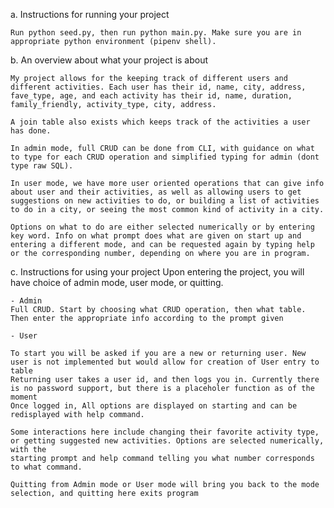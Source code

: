 a.	Instructions for running your project

    Run python seed.py, then run python main.py. Make sure you are in appropriate python environment (pipenv shell). 

b.	An overview about what your project is about

    My project allows for the keeping track of different users and different activities. Each user has their id, name, city, address, fave_type, age, and each activity has their id, name, duration, family_friendly, activity_type, city, address. 

    A join table also exists which keeps track of the activities a user has done.

    In admin mode, full CRUD can be done from CLI, with guidance on what to type for each CRUD operation and simplified typing for admin (dont type raw SQL).

    In user mode, we have more user oriented operations that can give info about user and their activities, as well as allowing users to get suggestions on new activities to do, or building a list of activities to do in a city, or seeing the most common kind of activity in a city.

    Options on what to do are either selected numerically or by entering key word. Info on what prompt does what are given on start up and entering a different mode, and can be requested again by typing help or the corresponding number, depending on where you are in program. 

c.	Instructions for using your project
Upon entering the project, you will have choice of admin mode, user mode, or quitting.

    - Admin
    Full CRUD. Start by choosing what CRUD operation, then what table. Then enter the appropriate info according to the prompt given

    - User

    To start you will be asked if you are a new or returning user. New user is not implemented but would allow for creation of User entry to table
    Returning user takes a user id, and then logs you in. Currently there is no password support, but there is a placeholer function as of the moment
    Once logged in, All options are displayed on starting and can be redisplayed with help command. 

    Some interactions here include changing their favorite activity type, or getting suggested new activities. Options are selected numerically, with the 
    starting prompt and help command telling you what number corresponds to what command. 

    Quitting from Admin mode or User mode will bring you back to the mode selection, and quitting here exits program